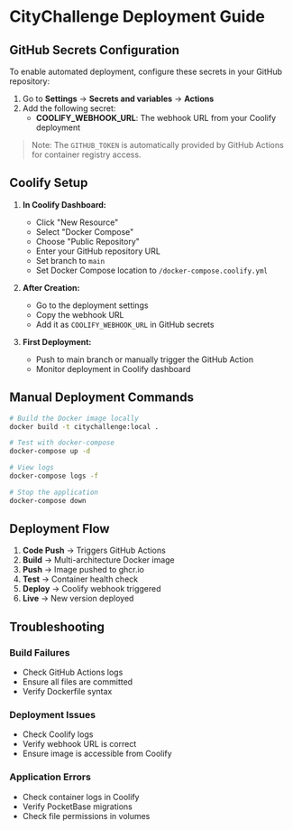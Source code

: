 # CityChallenge Deployment Guide

## GitHub Secrets Configuration

To enable automated deployment, configure these secrets in your GitHub repository:

1. Go to **Settings** → **Secrets and variables** → **Actions**
2. Add the following secret:
   - **COOLIFY_WEBHOOK_URL**: The webhook URL from your Coolify deployment

> Note: The `GITHUB_TOKEN` is automatically provided by GitHub Actions for container registry access.

## Coolify Setup

1. **In Coolify Dashboard:**
   - Click "New Resource"
   - Select "Docker Compose"
   - Choose "Public Repository"
   - Enter your GitHub repository URL
   - Set branch to `main`
   - Set Docker Compose location to `/docker-compose.coolify.yml`

2. **After Creation:**
   - Go to the deployment settings
   - Copy the webhook URL
   - Add it as `COOLIFY_WEBHOOK_URL` in GitHub secrets

3. **First Deployment:**
   - Push to main branch or manually trigger the GitHub Action
   - Monitor deployment in Coolify dashboard

## Manual Deployment Commands

```bash
# Build the Docker image locally
docker build -t citychallenge:local .

# Test with docker-compose
docker-compose up -d

# View logs
docker-compose logs -f

# Stop the application
docker-compose down
```

## Deployment Flow

1. **Code Push** → Triggers GitHub Actions
2. **Build** → Multi-architecture Docker image
3. **Push** → Image pushed to ghcr.io
4. **Test** → Container health check
5. **Deploy** → Coolify webhook triggered
6. **Live** → New version deployed

## Troubleshooting

### Build Failures
- Check GitHub Actions logs
- Ensure all files are committed
- Verify Dockerfile syntax

### Deployment Issues
- Check Coolify logs
- Verify webhook URL is correct
- Ensure image is accessible from Coolify

### Application Errors
- Check container logs in Coolify
- Verify PocketBase migrations
- Check file permissions in volumes